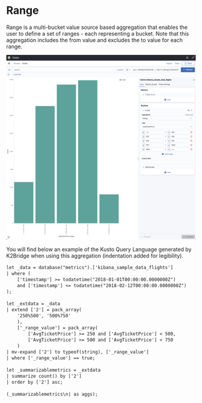 # Range

Range is a multi-bucket value source based aggregation that enables the user to define a set of ranges - each representing a bucket. Note that this aggregation includes the from value and excludes the to value for each range.

![](images/range.png)

You will find below an example of the Kusto Query Language generated by K2Bridge when using this aggregation (indentation added for legibility).

```
let _data = database("metrics").['kibana_sample_data_flights']
| where (
    ['timestamp'] >= todatetime("2018-01-01T00:00:00.0000000Z") 
    and ['timestamp'] <= todatetime("2018-02-12T00:00:00.0000000Z")
);

let _extdata = _data
| extend ['2'] = pack_array(
    '250%500', '500%750'
    ),
    ['_range_value'] = pack_array(
        ['AvgTicketPrice'] >= 250 and ['AvgTicketPrice'] < 500,
        ['AvgTicketPrice'] >= 500 and ['AvgTicketPrice'] < 750
    )
| mv-expand ['2'] to typeof(string), ['_range_value']
| where ['_range_value'] == true;

let _summarizablemetrics = _extdata
| summarize count() by ['2']
| order by ['2'] asc;

(_summarizablemetrics\n| as aggs);
```
